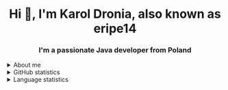 <h1 align="center">Hi 👋, I'm Karol Dronia, also known as eripe14</h1>
<h3 align="center">I'm a passionate Java developer from Poland</h3>

<details>
  <summary>About me</summary>
  <p>&#8226 🤝 I am a member of the EternalCode organization, which focuses on developing open-source projects. <a href =               "https://github.com/EternalCodeTeam">EternalCodeTeam</a>
  </p>

  <p>&#8226 🔭 I’m currently learning **Java**</p>

  <p>&#8226 📫 How to reach me **Discord -> eripe14#6990**</p>

  <p>&#8226 ⚡ Fun fact **I absolutely love dogs**</p>
</details>

<details>
  <summary>GitHub statistics</summary>
  <p align = "center">
    <img src = "https://github-readme-stats.vercel.app/api?username=eripe14&count_private=true&show_icons=true&theme=dracula"></img> 
  </p>
</details>

<details>
  <summary>Language statistics</summary>
  <p align = "center">
    <img src = "https://github-readme-stats.vercel.app/api/top-langs/?username=eripe14&layout=compact&theme=dracula"></img> 
  </p>
</details>
